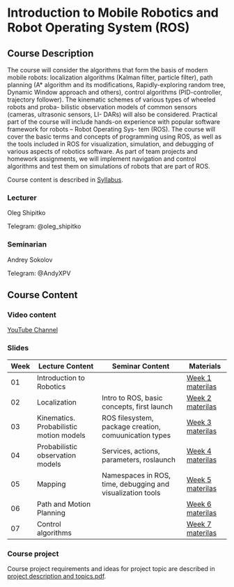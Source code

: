 # Introduction to Mobile Robotics and Robot Operating System (ROS)

## Course Description
The course will consider the algorithms that form the basis of modern mobile robots: localization algorithms (Kalman filter, particle filter), path planning (A* algorithm and its modifications, Rapidly-exploring random tree, Dynamic Window approach and others), control algorithms (PID-controller, trajectory follower). The kinematic schemes of various types of wheeled robots and proba- bilistic observation models of common sensors (cameras, ultrasonic sensors, LI- DARs) will also be considered. Practical part of the course will include hands-on experience with popular software framework for robots – Robot Operating Sys- tem (ROS). The course will cover the basic terms and concepts of programming using ROS, as well as the tools included in ROS for visualization, simulation, and debugging of various aspects of robotics software. As part of team projects and homework assignments, we will implement navigation and control algorithms and test them on simulations of robots that are part of ROS.

Course content is described in [Syllabus](https://github.com/oleg-Shipitko/hse_intro_to_mobile_robotics_and_ROS/blob/master/Syllabus.pdf).

### Lecturer 
Oleg Shipitko

Telegram: @oleg_shipitko

### Seminarian
Andrey Sokolov

Telegram: @AndyXPV

## Course Content

### Video content
[YouTube Channel](https://www.youtube.com/playlist?list=PL2PmRem6srUkMdGYdtELvFG2ttZsGZPUi)

### Slides
| Week | Lecture Content | Seminar Content | Materials |
| --- | --- | --- | --- |
|01|Introduction to Robotics|  | [Week 1 materilas](https://github.com/oleg-Shipitko/Intro_to_mobile_robotics_and_ROS/tree/master/week01_introduction) |
|02|Localization| Intro to ROS, basic concepts, first launch | [Week 2 materilas](https://github.com/oleg-Shipitko/Intro_to_mobile_robotics_and_ROS/tree/master/week02_localization) |
|03|Kinematics. Probabilistic motion models| ROS filesystem, package creation, comuunication types | [Week 3 materilas](https://github.com/oleg-Shipitko/Intro_to_mobile_robotics_and_ROS/tree/master/week03_motion_models) |
|04|Probabilistic observation models| Services, actions, parameters, roslaunch | [Week 4 materilas](https://github.com/oleg-Shipitko/hse_intro_to_mobile_robotics_and_ROS/tree/master/week04_observation_models) | 
|05|Mapping| Namespaces in ROS, time, debugging and visualization tools | [Week 5 materilas]() |
|06|Path and Motion Planning|| [Week 6 materilas]() |https://github.com/oleg-Shipitko/Intro_to_mobile_robotics_and_ROS/tree/master/week02_localization
|07|Control algorithms|| [Week 7 materilas]() |


### Course project
Course project requirements and ideas for project topic are described in [project description and topics.pdf](https://github.com/oleg-Shipitko/hse_intro_to_mobile_robotics_and_ROS/blob/master/project%20description%20and%20topics.pdf).
